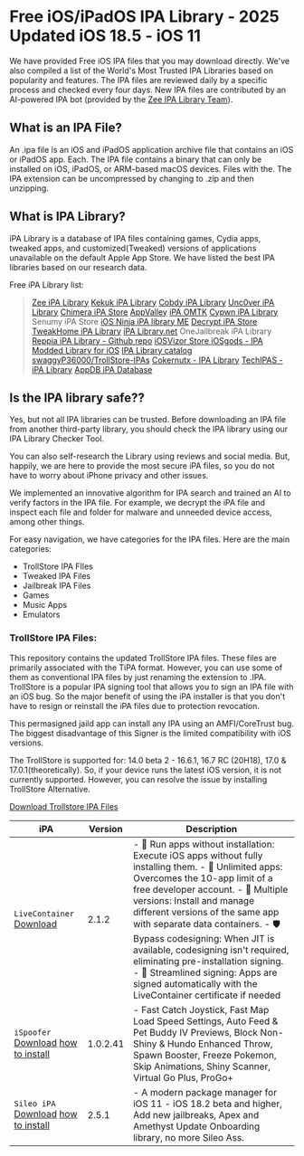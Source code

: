# Free iOS/iPadOS IPA Library -  2025 Updated iOS 18.5 - iOS 11

We have provided Free iOS IPA files that you may download directly. We've also compiled a list of the World's Most Trusted IPA Libraries based on popularity and features. The IPA files are reviewed daily by a specific process and checked every four days. 
New IPA files are contributed by an AI-powered IPA bot (provided by the [Zee IPA Library Team](https://ipa.zeejb.com/)).

## What is an IPA File?
An .ipa file is an iOS and iPadOS application archive file that contains an iOS or iPadOS app. Each. The IPA file contains a binary that can only be installed on iOS, iPadOS, or ARM-based macOS devices. 
Files with the. The IPA extension can be uncompressed by changing to .zip and then unzipping.

## What is IPA Library?
iPA Library is a database of IPA files containing games, Cydia apps, tweaked apps, and customized(Tweaked) versions of applications unavailable on the default Apple App Store. We have listed the best IPA libraries based on our research data. 

Free iPA Library list: 
> [Zee iPA Library](https://ipa.zeejb.com/)
> [Kekuk iPA Library](https://ipa.kekuk.com/)
> [Cobdy iPA Library](https://ipa.cobdy.com/free/)
> [Unc0ver iPA Library](https://ipa.uncover-jailbreak.com/)
> [Chimera iPA Store](https://ipa.chimera-jailbreak.com/)
> [AppValley](https://appvalley.signulous.com/)
> [iPA OMTK](https://ipaomtk.com/)
> [Cypwn iPA Library](https://ipa.cypwn.xyz/)
> Senumy iPA Store
> [iOS Ninja ](https://iosninja.io/ipa-library-ios)
> [iPA library ME](https://ipalibrary.me/)
> [Decrypt iPA Store](https://decrypt.day/)
> [TweakHome iPA Library](https://tweakhome.app/)
> [iPA Library.net](https://ipalibrary.net/)
> OneJailbreak iPA Library
> [ Reppia iPA Library - Github repo](https://github.com/portatiilshop/repoipa)
> [iOSVizor Store ](https://iosvizor.com/)
> [iOSgods - IPA Modded Library for iOS](https://iosgodsipa.com/)
> [IPA Library catalog](https://ipa-staff.interleaf.ie/)
> [swaggyP36000/TrollStore-IPAs](https://github.com/swaggyP36000/TrollStore-IPAs)
> [Cokernutx - IPA Library](https://www.cokernutx.com/ipa-library/)
> [TechIPAS - iPA Library](https://sites.google.com/view/jbnews4u/ipa-library)
> [AppDB iPA Database](https://appdbpro.com/)


## Is the IPA library safe??
Yes, but not all IPA libraries can be trusted. Before downloading an IPA file from another third-party library, you should check the IPA library using our IPA Library Checker Tool. 

You can also self-research the Library using reviews and social media. But, happily, we are here to provide the most secure iPA files, so you do not have to worry about iPhone privacy and other issues. 

We implemented an innovative algorithm for IPA search and trained an AI to verify factors in the IPA file. For example, we decrypt the iPA file and inspect each file and folder for malware and unneeded device access, among other things. 

For easy navigation, we have categories for the IPA files. Here are the main categories:

- TrollStore IPA FIles
- Tweaked IPA Files
- Jailbreak IPA Files
- Games
- Music Apps
- Emulators

### TrollStore IPA Files: 

This repository contains the updated TrollStore IPA files. These files are primarily associated with the TiPA format. However, you can use some of them as conventional IPA files by just renaming the extension to .IPA. TrollStore is a popular IPA signing tool that allows you to sign an IPA file with an iOS bug. So the major benefit of using the iPA installer is that you don't have to resign or reinstall the iPA files due to protection revocation. 

This permasigned jaild app can install any IPA using an AMFI/CoreTrust bug. The biggest disadvantage of this Signer is the limited compatibility with iOS versions. 



The TrollStore is supported for: 14.0 beta 2 - 16.6.1, 16.7 RC (20H18), 17.0 & 17.0.1(theoretically). So, if your device runs the latest iOS version, it is not currently supported. However, you can resolve the issue by installing TrollStore Alternative.

[Download Trollstore IPA Files](https://ipa.zeejb.com/trollstore.php)

| iPA | Version | Description|
| --- | --- | --- |
| `LiveContainer` [Download](https://nightly.link/khanhduytran0/LiveContainer/workflows/build/main/com.kdt.livecontainer.ipa.zip) | 2.1.2 | - 📱 Run apps without installation: Execute iOS apps without fully installing them. - 🚀 Unlimited apps: Overcomes the 10-app limit of a free developer account. - 🔄 Multiple versions: Install and manage different versions of the same app with separate data containers. - 🛡️ Bypass codesigning: When JIT is available, codesigning isn't required, eliminating pre-installation signing. - 🔐 Streamlined signing: Apps are signed automatically with the LiveContainer certificate if needed|
| `iSpoofer` [Download](https://ispoofer.app/Signed.ipa) [how to install](https://zeejb.com/ipa/ispoofer/) | 1.0.2.41 | - Fast Catch Joystick, Fast Map Load Speed Settings, Auto Feed & Pet Buddy IV Previews, Block Non-Shiny & Hundo Enhanced Throw, Spawn Booster, Freeze Pokemon, Skip Animations, Shiny Scanner, Virtual Go Plus, ProGo+|
| `Sileo iPA` [Download](https://ispoofer.app/Signed.ipa) [how to install](https://zeejb.com/sileo/) | 2.5.1 | - A modern package manager for iOS 11 - iOS 18.2 beta and higher, Add new jailbreaks, Apex and Amethyst Update Onboarding library, no more Sileo Ass.|




